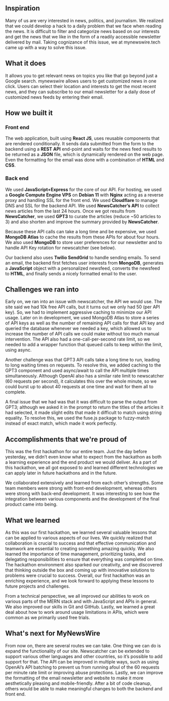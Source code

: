 ## Inspiration
Many of us are very interested in news, politics, and journalism. We realized that we could develop a hack to a daily problem that we face when reading the news. It is difficult to filter and categorize news based on our interests and get the news that we like in the form of a readily accessible newsletter delivered by mail. Taking cognizance of this issue, we at mynewswire.tech came up with a way to solve this issue. 


## What it does
It allows you to get relevant news on topics you like that go beyond just a Google search. 
mynewswire allows users to get customized news in one click. Users can select their location and interests to get the most recent news, and they can subscribe to our email newsletter for a daily dose of customized news feeds by entering their email.

## How we built it
### Front end
The web application, built using **React JS**, uses reusable components that are rendered conditionally. It sends data submitted from the form to the backend using a **REST API** end-point and waits for the news feed results to be returned as a **JSON** file, which is dynamically rendered on the web page. Even the formatting for the email was done with a combination of **HTML** and **CSS**.

### Back end
We used **JavaScript+Express** for the core of our API. For hosting, we used a **Google Compute Engine VPS** on **Debian 11** with **Nginx** acting as a reverse proxy and handling SSL for the front end. We used **Cloudflare** to manage DNS and SSL for the backend API. We used **NewsCatcher’s API** to collect news articles from the last 24 hours. Once we got results from **NewsCatcher**, we used **GPT3** to curate the articles (reduce ~50 articles to 3) and also shorten and improve the summary provided by **NewsCatcher**. 

Because these API calls can take a long time and be expensive, we used **MongoDB Atlas** to cache the results from these APIs for about four hours. We also used **MongoDB** to store user preferences for our newsletter and to handle API Key rotation for newscatcher (see below). 

Our backend also uses **Twilio SendGrid** to handle sending emails. To send an email, the backend first fetches user interests from **MongoDB**, generates a **JavaScript** object with a personalized newsfeed, converts the newsfeed to **HTML**, and finally sends a nicely formatted email to the user. 

## Challenges we ran into
Early on, we ran into an issue with newscatcher, the API we would use. The site said we had 10k free API calls, but it turns out we only had 50 (per API key). So, we had to implement aggressive caching to minimize our API usage. Later on in development, we used MongoDB Atlas to store a series of API keys as well as the number of remaining API calls for that API key and queried the database whenever we needed a key, which allowed us to increase the number of API calls we could make without too much manual intervention. The API also had a one-call-per-second rate limit, so we needed to add a wrapper function that queued calls to keep within the limit, using async.

Another challenge was that GPT3 API calls take a long time to run, leading to long waiting times on requests. To resolve this, we added caching to the GPT3 component and used async/await to call the API multiple times simultaneously. Although OpenAI also has a similar rate limit to newscatcher (60 requests per second), it calculates this over the whole minute, so we could burst up to about 40 requests at one time and wait for them all to complete. 

A final issue that we had was that it was difficult to parse the output from GPT3; although we asked it in the prompt to return the titles of the articles it had selected, it made slight edits that made it difficult to match using string equality. To resolve this, we used the fuse.js package to fuzzy-match instead of exact match, which made it work perfectly. 

## Accomplishments that we're proud of
This was the first hackathon for our entire team. Just the day before yesterday, we didn’t even know what to expect from the hackathon as both a learning experience and the end product we would deliver. As a part of this hackathon, we all got exposed to and learned different technologies we can apply later in future hackathons and in the future.

We collaborated extensively and learned from each other’s strengths. Some team members were strong with front-end development, whereas others were strong with back-end development. It was interesting to see how the integration between various components and the development of the final product came into being.

## What we learned
As this was our first hackathon, we learned several valuable lessons that can be applied to various aspects of our lives. We quickly realized that collaboration is crucial to success and that effective communication and teamwork are essential to creating something amazing quickly. We also learned the importance of time management, prioritizing tasks, and delegating responsibilities to ensure that everything was completed on time. The hackathon environment also sparked our creativity, and we discovered that thinking outside the box and coming up with innovative solutions to problems were crucial to success. Overall, our first hackathon was an enriching experience, and we look forward to applying these lessons to future projects and challenges.

From a technical perspective, we all improved our abilities to work on various parts of the MERN stack and with JavaScript and APIs in general. We also improved our skills in Git and GitHub. Lastly, we learned a great deal about how to work around usage limitations in APIs, which were common as we primarily used free trials.

## What's next for MyNewsWire
From now on, there are several routes we can take. One thing we can do is expand the functionality of our site. Newscatcher can be extended to support various other languages and other countries, so it’s possible to add support for that. The API can be improved in multiple ways, such as using OpenAI’s API batching to prevent us from running afoul of the 60 requests per minute rate limit or improving abuse protections. Lastly, we can improve the formatting of the email newsletter and website to make it more aesthetically pleasing and mobile-friendly. After a bit of code cleanup, others would be able to make meaningful changes to both the backend and front end.
